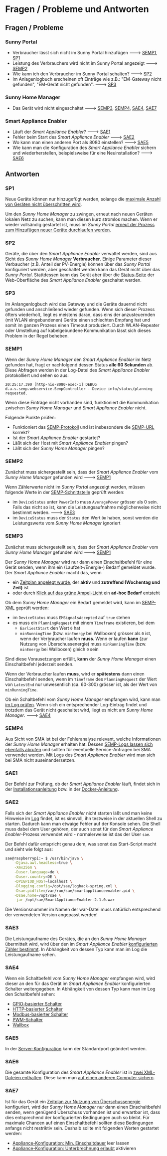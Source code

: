 # Fragen / Probleme und Antworten

## Fragen / Probleme
### Sunny Portal
- Verbraucher lässt sich nicht im Sunny Portal hinzufügen ---> [SEMP1](#semp1), [SP1](#sp1)
- Leistung des Verbrauchers wird nicht im Sunny Portal angezeigt ---> [SEMP2](#semp2)
- Wie kann ich den Verbraucher im Sunny Portal schalten? ---> [SP2](#sp2)
- Im Anlagenlogbuch erscheinen oft Einträge wie z.B.: "EM-Gateway nicht gefunden", "EM-Gerät nicht gefunden". ---> [SP3](#sp3)

### Sunny Home Manager
- Das Gerät wird nicht eingeschaltet ---> [SEMP3](#semp3), [SEMP4](#semp4), [SAE4](#sae4), [SAE7](#sae7)

### Smart Appliance Enabler
- Läuft der *Smart Appliance Enabler*? ---> [SAE1](#sae1)
- Fehler beim Start des *Smart Appliance Enabler* ---> [SAE2](#sae2)
- Wo kann man einen anderen Port als 8080 einstellen? ---> [SAE5](#sae5)
- Wie kann man die Konfiguration des *Smart Appliance Enabler* sichern und wiederherstellen, beispielsweise für eine Neuinstallation? ---> [SAE6](#sae6)

## Antworten

### SP1
Neue Geräte können nur hinzugefügt werden, solange die [maximale Anzahl von Geräten nicht überschritten wird](SunnyPortal_DE.md#max-devices).

Um den *Sunny Home Manager* zu zwingen, erneut nach neuen Geräten lokalen Netz zu suchen, kann man diesen kurz stromlos machen. Wenn er wieder vollsändig gestartet ist, muss im *Sunny Portal* [erneut der Prozess zum Hinzufügen neuer Geräte durchlaufen werden](SunnyPortal_DE.md).

### SP2
Geräte, die über den *Smart Appliance Enabler* verwaltet werden, sind aus Sicht des *Sunny Home Manager* **Verbraucher**. Einige Parameter dieser Verbaucher (z.B. Anteil der PV-Energie) können über das *Sunny Portal* konfiguriert werden, aber geschaltet werden kann das Gerät nicht über das *Sunny Portal*. Stattdessen kann das Gerät aber über die [Status-Seite](Status_DE.md) der Web-Oberfläche des *Smart Appliance Enabler* geschaltet werden.

### SP3
Im Anlangenlogbuch wird das Gateway und die Geräte dauernd nicht gefunden und anschließend wieder gefunden. Wenn sich dieser Prozess öfters wiederholt, liegt es meistens daran, dass eins der anzusteuernden (mit WLAN eingebundenen) Geräte einen schlechten Empfang hat und somit im ganzen Prozess einen Timeout produziert. Durch WLAN-Repeater oder Umstellung auf kabelgebundene Kommunikation lässt sich dieses Problem in der Regel beheben.

### SEMP1
Wenn der *Sunny Home Manager* den *Smart Appliance Enabler* im Netz gefunden hat, fragt er nachfolgend dessen Status **alle 60 Sekunden** ab. Diese Abfragen werden in der Log-Datei des *Smart Appliance Enabler* protokolliert und sehen so aus:

```
20:25:17.390 [http-nio-8080-exec-1] DEBUG d.a.s.semp.webservice.SempController - Device info/status/planning requested.
```

Wenn diese Einträge nicht vorhanden sind, funktioniert die Kommunikation zwischen *Sunny Home Manager* und *Smart Appliance Enabler* nicht.

Folgende Punkte prüfen:
- Funktioniert das [SEMP-Protokoll](SEMP_DE.md) und ist insbesondere die [SEMP-URL](SEMP_DE.md#url) korrekt?
- Ist der *Smart Appliance Enabler* gestartet?
- Läßt sich der Host mit *Smart Appliance Enabler* pingen?
- Läßt sich der *Sunny Home Manager* pingen?

### SEMP2
Zunächst muss sichergestellt sein, dass der *Smart Appliance Enabler* vom *Sunny Home Manager* gefunden wird ---> [SEMP1](#semp1)

Wenn Zählerwerte nicht im *Sunny Portal* angezeigt werden, müssen folgende Werte in der [SEMP-Schnittstelle](SEMP_DE.md#xml) geprüft werden:
- im `DeviceStatus` unter `PowerInfo` muss `AveragePower` grösser als 0 sein. Falls das nicht so ist, kann die Leistungsaufnahme möglicherweise nicht bestimmt werden. ---> [SAE3](#sae3)
- im `DeviceStatus` muss der `Status` den Wert `On` haben, sonst werden die Leistungswerte vom *Sunny Home Manager* ignoriert

### SEMP3
Zunächst muss sichergestellt sein, dass der *Smart Appliance Enabler* vom *Sunny Home Manager* gefunden wird ---> [SEMP1](#semp1)

Der *Sunny Home Manager* wird nur dann einen Einschaltbefehl für eine Gerät senden, wenn ihm ein (Laufzeit-/Energie-) Bedarf gemeldet wurde. Der *Smart Appliance Enabler* macht das, wenn 
- ein [Zeitplan angelegt wurde](Schedules_DE.md), der **aktiv** und **zutreffend (Wochentag und Zeit)** ist
- oder durch [Klick auf das grüne Ampel-Licht](Status_DE.md#click-green) ein **ad-hoc Bedarf** entsteht

Ob dem *Sunny Home Manager* ein Bedarf gemeldet wird, kann im [SEMP-XML](SEMP_DE.md#xml) geprüft werden:
- im `DeviceStatus` muss `EMSignalsAccepted` auf `true` stehen
- es muss ein `PlanningRequest` mit einem `Timeframe` existieren, bei dem
  - `EarliestStart` den Wert `0` hat
  - `minRunningTime` (bzw. `minEnergy` bei Wallboxen) grösser als `0` ist, wenn der Verbraucher laufen **muss**. Wenn er laufen **kann** (zur Nutzung von Überschussenergie) muss `minRunningTime` (bzw. `minEnergy` bei Wallboxen) gleich `0` sein

Sind diese Vorausetzungen erfüllt, **kann** der *Sunny Home Manager* einen Einschaltbefehl jederzeit senden.

Wenn der Verbraucher laufen **muss**, wird er **spätestens** dann einen Einschaltbefehl senden, wenn im `Timeframe` des `PlanningRequest` der Wert von `LatestEnd` nur unwesentlich (ca. 60-300) grösser ist, als der Wert von `minRunningTime`.

Ob ein Schaltbefehl vom *Sunny Home Manager* empfangen wird, kann man [im Log prüfen](Control_DE.md#control-request). Wenn sich ein entsprechender Log-Eintrag findet und trotzdem das Gerät nicht geschaltet wird, liegt es nicht am *Sunny Home Manager*.  ---> [SAE4](#sae4)

### SEMP4
Aus Sicht von SMA ist bei der Fehleranalyse relevant, welche Informationen der *Sunny Home Manager* erhalten hat. Dessen [SEMP-Logs lassen sich ebenfalls abrufen](ConnectionAssist_DE.md) und sollten für eventuelle Service-Anfragen bei SMA verwendet werden. Mit Logs des *Smart Appliance Enabler* wird man sich bei SMA nicht auseinandersetzen.

### SAE1
Der Befehl zur Prüfung, ob der *Smart Appliance Enabler* läuft, findet sich in der [Installationsanleitung](InstallationManual_DE.md#status) bzw. in der [Docker-Anleitung](Docker_DE.md#container-status).

### SAE2
Falls sich der *Smart Appliance Enabler* nicht starten läßt und man keine Hinweise im [Log](Logging_DE.md) findet, ist es sinnvoll, ihn testweise in der aktuellen Shell zu starten. Dadurch kann man etwaige Fehler auf der Konsole sehen. Die Shell muss dabei dem User gehören, der auch sonst für den *Smart Appliance Enabler*-Prozess verwendet wird - normalerweise ist das der User `sae`.

Der Befehl dafür entspricht genau dem, was sonst das Start-Script macht und sieht wie folgt aus:

```bash
sae@raspberrypi:~ $ /usr/bin/java \
    -Djava.awt.headless=true \
    -Xmx256m \
    -Duser.language=de \
    -Duser.country=DE \
    -DPIGPIOD_HOST=localhost \
    -Dlogging.config=/opt/sae/logback-spring.xml \
    -Dsae.pidfile=/var/run/sae/smartapplianceenabler.pid \
    -Dsae.home=/opt/sae \
    -jar /opt/sae/SmartApplianceEnabler-2.1.0.war
```
Die Versionsnummer im Namen der war-Datei muss natürlich entsprechend der verwendeten Version angepasst werden!

### SAE3
Die Leistungaufname des Gerätes, die an den *Sunny Home Manager* übermittelt wird, wird über den im *Smart Appliance Enabler* [konfigurierten Zähler bestimmt](Meter_DE.md). In Abhängkeit von dessen Typ kann man im Log die Leistungaufname sehen.

### SAE4
Wenn ein Schaltbefehl vom *Sunny Home Manager* empfangen wird, wird dieser an den für das Gerät im *Smart Appliance Enabler* konfigurierten Schalter weitergegeben. In Abhängkeit von dessen Typ kann man im Log den Schaltbefehl sehen:  
- [GPIO-basierter Schalter](GPIOSwitch_DE.md#log)
- [HTTP-basierter Schalter](HttpSwitch_DE.md#log)
- [Modbus-basierter Schalter](ModbusSwitch_DE.md#log)
- [PWM-Schalter](PwmSwitch_DE.md#log)
- [Wallbox](EVCharger_DE.md#log)

### SAE5
In der [Server-Konfiguration](ConfigurationFiles_DE.md#user-content-etc-default-smartapplianceenabler) kann der Standardport geändert werden.

### SAE6
Die gesamte Konfiguration des *Smart Appliance Enabler* ist in [zwei XML-Dateien enthalten](ConfigurationFiles_DE.md). Diese kann man [auf einen anderen Computer sichern](ConfigurationFiles_DE.md#user-content-scp).

### SAE7
Ist für das Gerät ein [Zeitplan zur Nutzung von Überschussenergie](Schedules_DE.md) konfiguriert, wird der *Sunny Home Manager* nur dann einen Einschaltbefehl senden, wenn genügend Überschuss vorhanden ist und erwartbar ist, dass dies entsprechend der konfigurierten Bedingungen auch so bleibt. Für maximale Chancen auf einen Einschaltbefehl sollten diese Bedingungen anfangs nicht restriktiv sein. Deshalb sollte mit folgenden Werten gestartet werden:
- [Appliance-Konfiguration: Min. Einschaltdauer](Appliance_DE.md) leer lassen
- [Appliance-Konfiguration: Unterbrechnung erlaubt](Appliance_DE.md) aktivieren
 